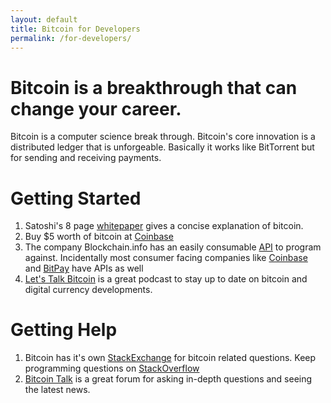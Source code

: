 ```yaml
---
layout: default
title: Bitcoin for Developers
permalink: /for-developers/
---
```


# Bitcoin is a breakthrough that can change your **career**.


Bitcoin is a computer science break through. Bitcoin's core innovation is a distributed ledger that is unforgeable. Basically it works like BitTorrent but for sending and receiving payments.

# Getting Started
    
1. Satoshi's 8 page [whitepaper](https://bitcoin.org/bitcoin.pdf) gives a concise explanation of bitcoin.
2. Buy $5 worth of bitcoin at [Coinbase](/for-individuals/buy/)
3. The company Blockchain.info has an easily consumable [API](https://blockchain.info/api) to program against. Incidentally most consumer facing companies like [Coinbase](http://www.coinbase.com) and [BitPay](http://www.bitpay.com) have APIs as well
4. [Let's Talk Bitcoin](http://letstalkbitcoin.com/) is a great podcast to stay up to date on bitcoin and digital currency developments.

# Getting Help

1. Bitcoin has it's own [StackExchange](http://bitcoin.stackexchange.com/) for bitcoin related questions. Keep programming questions on [StackOverflow](http://stackoverflow.com/)
2. [Bitcoin Talk](https://bitcointalk.org/) is a great forum for asking in-depth questions and seeing the latest news.